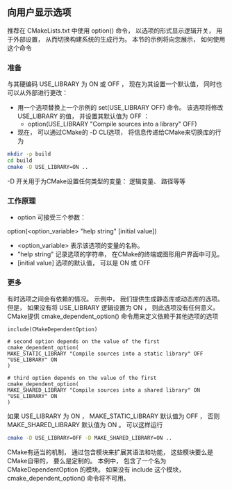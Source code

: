 ## 向用户显示选项

推荐在 CMakeLists.txt 中使用 option() 命令， 以选项的形式显示逻辑开关， 用于外部设置， 从而切换构建系统的生成行为。 本节的示例将向您展示， 如何使用这个命令


### 准备
与其硬编码 USE_LIBRARY 为 ON 或 OFF ， 现在为其设置一个默认值， 同时也可以从外部进行更改：

- 用一个选项替换上一个示例的 set(USE_LIBRARY OFF) 命令。 该选项将修改 USE_LIBRARY 的值， 并设置其默认值为 OFF ：
    - option(USE_LIBRARY "Compile sources into a library" OFF)
- 现在， 可以通过CMake的 -D CLI选项， 将信息传递给CMake来切换库的行为

```sh
mkdir -p build
cd build
cmake -D USE_LIBRARY=ON ..

```
-D 开关用于为CMake设置任何类型的变量： 逻辑变量、 路径等等

### 工作原理
- option 可接受三个参数：

option(<option_variable> "help string" [initial value])
- <option_variable> 表示该选项的变量的名称。
- "help string" 记录选项的字符串， 在CMake的终端或图形用户界面中可见。
- [initial value] 选项的默认值， 可以是 ON 或 OFF

### 更多
有时选项之间会有依赖的情况。 示例中， 我们提供生成静态库或动态库的选项。 但是， 如果没有将 USE_LIBRARY 逻辑设置为 ON ， 则此选项没有任何意义。 CMake提供 cmake_dependent_option() 命令用来定义依赖于其他选项的选项

```text
include(CMakeDependentOption)

# second option depends on the value of the first
cmake_dependent_option(
MAKE_STATIC_LIBRARY "Compile sources into a static library" OFF
"USE_LIBRARY" ON
)

# third option depends on the value of the first
cmake_dependent_option(
MAKE_SHARED_LIBRARY "Compile sources into a shared library" ON
"USE_LIBRARY" ON
)

```
如果 USE_LIBRARY 为 ON ， MAKE_STATIC_LIBRARY 默认值为 OFF ， 否则 MAKE_SHARED_LIBRARY 默认值为 ON 。 可以这样运行

```sh
cmake -D USE_LIBRARY=OFF -D MAKE_SHARED_LIBRARY=ON ..
```


CMake有适当的机制， 通过包含模块来扩展其语法和功能， 这些模块要么是CMake自带的， 要么是定制的。 本例中， 包含了一个名为 CMakeDependentOption 的模块。 如果没有 include 这个模块， cmake_dependent_option() 命令将不可用。

